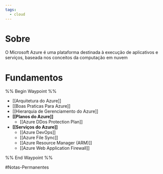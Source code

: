 ```yaml
---
tags:
  - cloud
---
```


# Sobre
O Microsoft Azure é uma plataforma destinada à execução de aplicativos e serviços, baseada nos conceitos da computação em nuvem
# Fundamentos

%% Begin Waypoint %%
- [[Arquitetura do Azure]]
- [[Boas Praticas Para Azure]]
- [[Hierarquia de Gerenciamento do Azure]]
- **[[Planos do Azure]]**
	- [[Azure DDos Protection Plan]]
- **[[Serviços do Azure]]**
	- [[Azure DevOps]]
	- [[Azure File Sync]]
	- [[Azure Resource Manager (ARM)]]
	- [[Azure Web Application Firewall]]

%% End Waypoint %%

#Notas-Permanentes